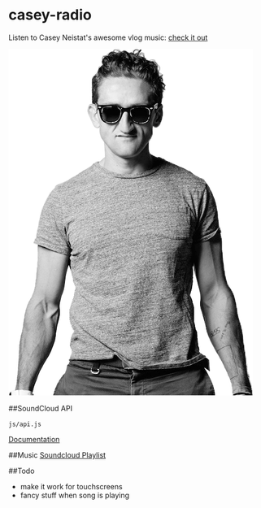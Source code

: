# casey-radio
Listen to Casey Neistat's awesome vlog music:
[check it out](http://raphii97.github.io/casey-radio)

![Casey](https://github.com/raphii97/casey-radio/blob/master/img/casey.png "Dollar Pizza!")

##SoundCloud API
```
js/api.js
```
[Documentation](https://developers.soundcloud.com/docs/api/html5-widget)

##Music
[Soundcloud Playlist](https://soundcloud.com/sondre-foslien/sets/casey-niestat)

##Todo
* make it work for touchscreens
* fancy stuff when song is playing
